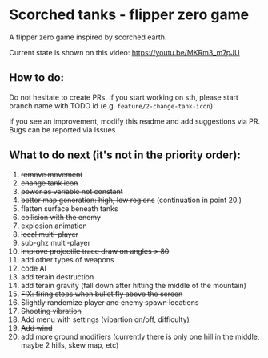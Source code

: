 # Scorched tanks - flipper zero game
A flipper zero game inspired by scorched earth.

Current state is shown on this video: https://youtu.be/MKRm3_m7pJU

## How to do:
Do not hesitate to create PRs. If you start working on sth, please start branch name with TODO id (e.g. `feature/2-change-tank-icon`)

If you see an improvement, modify this readme and add suggestions via PR. Bugs can be reported via Issues

## What to do next (it's not in the priority order):
1. ~~remove movement~~
2. ~~change tank icon~~
3. ~~power as variable not constant~~
4. ~~better map generation: high, low regions~~ (continuation in point 20.)
5. flatten surface beneath tanks
6. ~~collision with the enemy~~
7. explosion animation
8. ~~local multi-player~~
9. sub-ghz multi-player
10. ~~improve projectile trace draw on angles > 80~~
11. add other types of weapons
12. code AI
13. add terain destruction
14. add terain gravity (fall down after hitting the middle of the mountain)
15. ~~FIX: firing stops when bullet fly above the screen~~
16. ~~Slightly randomize player and enemy spawn locations~~
17. ~~Shooting vibration~~
18. Add menu with settings (vibartion on/off, difficulty)
19. ~~Add wind~~
20. add more ground modifiers (currently there is only one hill in the middle, maybe 2 hills, skew map, etc)
